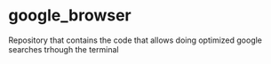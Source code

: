 # google_browser
Repository that contains the code that allows doing optimized google searches trhough the terminal 
